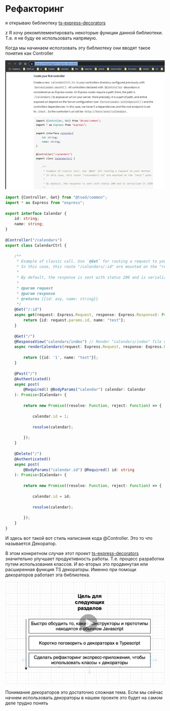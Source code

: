 # Рефакторинг

я открываю библиотеку [ts-express-decorators](https://www.npmjs.com/package/ts-express-decorators)

z Я хочу рекомплементировать некоторые функции данной библиотеки. Т.е. я не буду ее использовать напрямую.

Когда мы начинаем исползовать эту библиотеку они вводят такое понятие как Controller

![](img/001.jpg)

```ts
import {Controller, Get} from "@tsed/common";
import * as Express from "express";

export interface Calendar {
    id: string;
    name: string;
}

@Controller("/calendars")
export class CalendarCtrl {

    /**
     * Example of classic call. Use `@Get` for routing a request to your method.
     * In this case, this route "/calendars/:id" are mounted on the "rest/" path.
     *
     * By default, the response is sent with status 200 and is serialized in JSON.
     *
     * @param request
     * @param response
     * @returns {{id: any, name: string}}
     */
    @Get("/:id")
    async get(request: Express.Request, response: Express.Response): Promise<Calendar> {
        return {id: request.params.id, name: "test"};
    }

    @Get("/")
    @ResponseView("calendars/index") // Render "calendars/index" file using Express.Response.render internal
    async renderCalendars(request: Express.Request, response: Express.Response): Promise<Array<Calendar>> {

        return [{id: '1', name: "test"}];
    }

    @Post("/")
    @Authenticated()
    async post(
        @Required() @BodyParams("calendar") calendar: Calendar
    ): Promise<ICalendar> {

        return new Promise((resolve: Function, reject: Function) => {

            calendar.id = 1;

            resolve(calendar);

        });
    }

    @Delete("/")
    @Authenticated()
    async post(
        @BodyParams("calendar.id") @Required() id: string
    ): Promise<ICalendar> {

        return new Promise((resolve: Function, reject: Function) => {

            calendar.id = id;

            resolve(calendar);

        });
    }
}
```

И здесь вот такой вот стиль написания кода @Controller. Это то что называется Декоратор.

В этом конкретном случае этот проект [ts-express-decorators](https://www.npmjs.com/package/ts-express-decorators)
значительно улучшает продуктивность работы. Т.е. процесс разработки путем использования классов. И во-вторых это
продвинутая или расширенная функция TS декораторы. Именно при помощи декораторов работает эта библиотека.

![](img/002.jpg)

Понимание декораторов это достаточно сложная тема. Если мы сейчас начнем использовать декораторы в нашем проекте это
будет на самом деле трудно понять